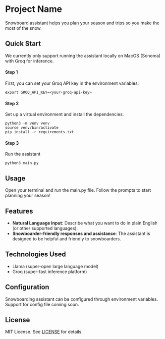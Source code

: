 # Project Name

Snowboard assistant helps you plan your season and trips so you make the most of the snow.

## Quick Start
We currently only support running the assistant locally on MacOS (Sonoma) with Groq for inference.
#### Step 1
First, you can set your Groq API key in the environment variables:
```
export GROQ_API_KEY=<your-groq-api-key>
```

#### Step 2
Set up a virtual environment and install the dependencies.
```
python3 -m venv venv
source venv/bin/activate
pip install -r requirements.txt
```

#### Step 3
Run the assistant
```
python3 main.py
```

## Usage
Open your terminal and run the main.py file. Follow the prompts to start planning your season!

## Features
- **Natural Language Input**: Describe what you want to do in plain English (or other supported languages).
- **Snowboarder-friendly responses and assistance**: The assistant is designed to be helpful and friendly to snowboarders.

## Technologies Used
- Llama (super-open large language model)
- Groq (super-fast inference platform)

## Configuration
Snowboarding assistant can be configured through environment variables. Support for config file coming soon.

## License
MIT License. See [LICENSE](LICENSE) for details.